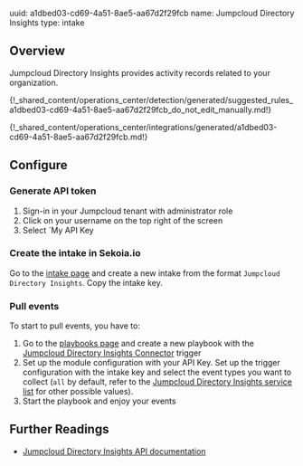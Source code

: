 uuid: a1dbed03-cd69-4a51-8ae5-aa67d2f29fcb
name: Jumpcloud Directory Insights
type: intake


## Overview

Jumpcloud Directory Insights provides activity records related to your organization.


{!_shared_content/operations_center/detection/generated/suggested_rules_a1dbed03-cd69-4a51-8ae5-aa67d2f29fcb_do_not_edit_manually.md!}

{!_shared_content/operations_center/integrations/generated/a1dbed03-cd69-4a51-8ae5-aa67d2f29fcb.md!}

## Configure

### Generate API token

1. Sign-in in your Jumpcloud tenant with administrator role
2. Click on your username on the top right of the screen 
3. Select `My API Key

### Create the intake in Sekoia.io

Go to the [intake page](https://app.sekoia.io/operations/intakes) and create a new intake from the format `Jumpcloud Directory Insights`. Copy the intake key.

### Pull events

To start to pull events, you have to:

1. Go to the [playbooks page](https://app.sekoia.io/operations/playbooks) and create a new playbook with the [Jumpcloud Directory Insights Connector](../../../automate/library/jumpcloud-directory-insights.md) trigger
2. Set up the module configuration with your API Key. Set up the trigger configuration with the intake key and select the event types you want to collect (`all` by default, refer to the [Jumpcloud Directory Insights service list](https://docs.jumpcloud.com/api/insights/directory/1.0/index.html#section/Using-the-Directory-Insights-API/JSON-POST-Request-Body) for other possible values).
3. Start the playbook and enjoy your events

## Further Readings

- [Jumpcloud Directory Insights API documentation](https://docs.jumpcloud.com/api/insights/directory/1.0/index.html)
